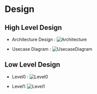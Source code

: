# Design

## High Level Design 
* Architecture Design :
![Architecture]()

* Usecase Diagram :
![UsecaseDiagram]()

## Low Level Design 
* Level0 :
![Level0]()

* Level1:
![Level1]()
